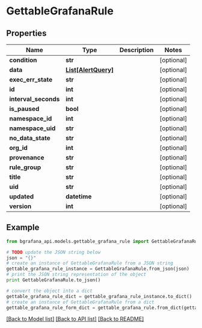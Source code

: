 # GettableGrafanaRule


## Properties
Name | Type | Description | Notes
------------ | ------------- | ------------- | -------------
**condition** | **str** |  | [optional] 
**data** | [**List[AlertQuery]**](AlertQuery.md) |  | [optional] 
**exec_err_state** | **str** |  | [optional] 
**id** | **int** |  | [optional] 
**interval_seconds** | **int** |  | [optional] 
**is_paused** | **bool** |  | [optional] 
**namespace_id** | **int** |  | [optional] 
**namespace_uid** | **str** |  | [optional] 
**no_data_state** | **str** |  | [optional] 
**org_id** | **int** |  | [optional] 
**provenance** | **str** |  | [optional] 
**rule_group** | **str** |  | [optional] 
**title** | **str** |  | [optional] 
**uid** | **str** |  | [optional] 
**updated** | **datetime** |  | [optional] 
**version** | **int** |  | [optional] 

## Example

```python
from bgrafana_api.models.gettable_grafana_rule import GettableGrafanaRule

# TODO update the JSON string below
json = "{}"
# create an instance of GettableGrafanaRule from a JSON string
gettable_grafana_rule_instance = GettableGrafanaRule.from_json(json)
# print the JSON string representation of the object
print GettableGrafanaRule.to_json()

# convert the object into a dict
gettable_grafana_rule_dict = gettable_grafana_rule_instance.to_dict()
# create an instance of GettableGrafanaRule from a dict
gettable_grafana_rule_form_dict = gettable_grafana_rule.from_dict(gettable_grafana_rule_dict)
```
[[Back to Model list]](../README.md#documentation-for-models) [[Back to API list]](../README.md#documentation-for-api-endpoints) [[Back to README]](../README.md)


